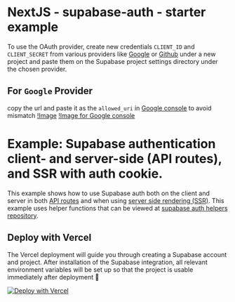 # NextJS - supabase-auth - starter example
To use the  OAuth provider, create new credentials `CLIENT_ID` and `CLIENT_SECRET` from various providers like [Google](https://console.cloud.google.com/apis/credentials) or [Github]() under a new project and paste them on the Supabase project settings directory under the chosen provider.

## For `Google` Provider 
copy the url and paste it as the `allowed_uri` in [Google console](https://console.cloud.google.com/apis/credentials) to avoid mismatch
 [!Image](/examples/nextjs-with-supabase-auth/public/google_supabase.png) [!Image for Google console](/examples/nextjs-with-supabase-auth/public/supabasegoogle%20console.png)


# Example: Supabase authentication client- and server-side (API routes), and SSR with auth cookie.

This example shows how to use Supabase auth both on the client and server in both [API routes](https://nextjs.org/docs/api-routes/introduction) and when using [server side rendering (SSR)](https://nextjs.org/docs/basic-features/pages#server-side-rendering). This example uses helper functions that can be viewed at [supabase auth helpers repository](https://github.com/supabase-community/supabase-auth-helpers).

## Deploy with Vercel

The Vercel deployment will guide you through creating a Supabase account and project. After installation of the Supabase integration, all relevant environment variables will be set up so that the project is usable immediately after deployment 🚀

[![Deploy with Vercel](https://vercel.com/button)](https://vercel.com/new/git/external?repository-url=https%3A%2F%2Fgithub.com%2Fsupabase%2Fsupabase%2Ftree%2Fmaster%2Fexamples%2Fnextjs-with-supabase-auth&project-name=nextjs-with-supabase-auth&repository-name=nextjs-with-supabase-auth&integration-ids=oac_jUduyjQgOyzev1fjrW83NYOv)
